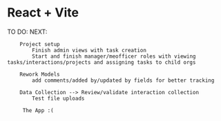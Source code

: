 # React + Vite

TO DO:
    NEXT:

        Project setup
            Finish admin views with task creation
            Start and finish manager/meofficer roles with viewing tasks/interactions/projects and assigning tasks to child orgs

        Rework Models
            add comments/added by/updated by fields for better tracking

        Data Collection --> Review/validate interaction collection
            Test file uploads
        
         The App :(
    

        



